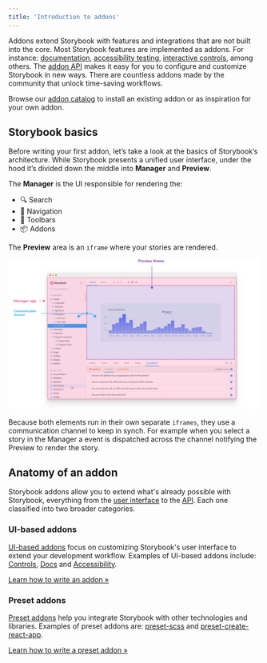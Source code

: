 ```yaml
---
title: 'Introduction to addons'
---
```


Addons extend Storybook with features and integrations that are not built into the core. Most Storybook features are implemented as addons. For instance: [documentation](../writing-docs/introduction.md), [accessibility testing](https://github.com/storybookjs/storybook/tree/master/addons/a11y), [interactive controls](../essentials/controls.md), among others.
The [addon API](./addons-api.md) makes it easy for you to configure and customize Storybook in new ways. There are countless addons made by the community that unlock time-saving workflows.

Browse our [addon catalog](/addons) to install an existing addon or as inspiration for your own addon.

## Storybook basics

Before writing your first addon, let’s take a look at the basics of Storybook’s architecture. While Storybook presents a unified user interface, under the hood it’s divided down the middle into **Manager** and **Preview**.

The **Manager** is the UI responsible for rendering the:

- 🔍 Search
- 🧭 Navigation
- 🔗 Toolbars
- 📦 Addons

The **Preview** area is an `iframe` where your stories are rendered.

![Storybook detailed window](./manager-preview.jpg)

Because both elements run in their own separate `iframes`, they use a communication channel to keep in synch. For example when you select a story in the Manager a event is dispatched across the channel notifying the Preview to render the story.

## Anatomy of an addon

Storybook addons allow you to extend what's already possible with Storybook, everything from the [user interface](./addon-types.md) to the [API](./addons-api.md). Each one classified into two broader categories.

### UI-based addons

[UI-based addons](./addon-types.md#ui-based-addons) focus on customizing Storybook's user interface to extend your development workflow. Examples of UI-based addons include: [Controls](../essentials/controls.md), [Docs](../writing-docs/introduction.md) and [Accessibility](https://github.com/storybookjs/storybook/tree/master/addons/a11y).

[Learn how to write an addon »](./writing-addons)

### Preset addons

[Preset addons](./addon-types.md#preset-addons) help you integrate Storybook with other technologies and libraries. Examples of preset addons are: [preset-scss](https://github.com/storybookjs/presets/tree/master/packages/preset-scss) and [preset-create-react-app](https://github.com/storybookjs/presets/tree/master/packages/preset-create-react-app).

[Learn how to write a preset addon »](./writing-presets)
